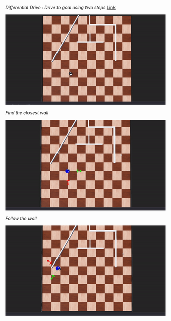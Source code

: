   *Differential Drive : Drive to goal using two steps* [Link](../module2_assignment/controllers/diff_drive/diff_drive.py) <p>
![Alt Text](../Documentation/Images/diff_drive.gif)<p>
  *Find the closest wall* <p>
![Alt Text](../Documentation/Images/closest_point.gif)<p>
  *Follow the wall*<p>
![Alt Text](../Documentation/Images/wall_following.gif)<p>

